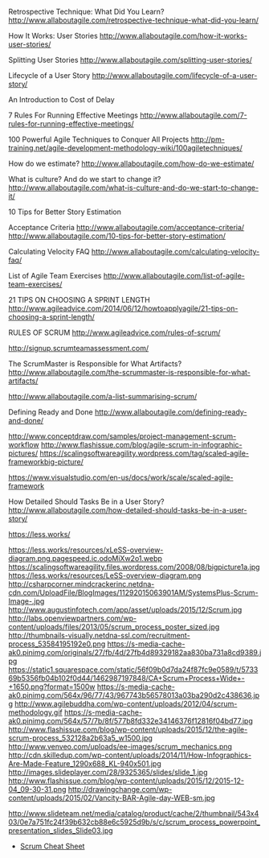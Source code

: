 
Retrospective Technique: What Did You Learn?
http://www.allaboutagile.com/retrospective-technique-what-did-you-learn/



How It Works: User Stories
http://www.allaboutagile.com/how-it-works-user-stories/

Splitting User Stories
http://www.allaboutagile.com/splitting-user-stories/



Lifecycle of a User Story
http://www.allaboutagile.com/lifecycle-of-a-user-story/


An Introduction to Cost of Delay

7 Rules For Running Effective Meetings
http://www.allaboutagile.com/7-rules-for-running-effective-meetings/


100 Powerful Agile Techniques to Conquer All Projects
http://pm-training.net/agile-development-methodology-wiki/100agiletechniques/

How do we estimate?
http://www.allaboutagile.com/how-do-we-estimate/

What is culture? And do we start to change it?
http://www.allaboutagile.com/what-is-culture-and-do-we-start-to-change-it/

10 Tips for Better Story Estimation



Acceptance Criteria
http://www.allaboutagile.com/acceptance-criteria/
http://www.allaboutagile.com/10-tips-for-better-story-estimation/

Calculating Velocity FAQ
http://www.allaboutagile.com/calculating-velocity-faq/


List of Agile Team Exercises
http://www.allaboutagile.com/list-of-agile-team-exercises/

21 TIPS ON CHOOSING A SPRINT LENGTH
http://www.agileadvice.com/2014/06/12/howtoapplyagile/21-tips-on-choosing-a-sprint-length/


RULES OF SCRUM
http://www.agileadvice.com/rules-of-scrum/


http://signup.scrumteamassessment.com/

The ScrumMaster is Responsible for What Artifacts?
http://www.allaboutagile.com/the-scrummaster-is-responsible-for-what-artifacts/

http://www.allaboutagile.com/a-list-summarising-scrum/


Defining Ready and Done
http://www.allaboutagile.com/defining-ready-and-done/


http://www.conceptdraw.com/samples/project-management-scrum-workflow
http://www.flashissue.com/blog/agile-scrum-in-infographic-pictures/
https://scalingsoftwareagility.wordpress.com/tag/scaled-agile-frameworkbig-picture/

https://www.visualstudio.com/en-us/docs/work/scale/scaled-agile-framework







How Detailed Should Tasks Be in a User Story?
http://www.allaboutagile.com/how-detailed-should-tasks-be-in-a-user-story/


https://less.works/

https://less.works/resources/xLeSS-overview-diagram.png.pagespeed.ic.odoMiXw2o1.webp
https://scalingsoftwareagility.files.wordpress.com/2008/08/bigpicture1a.jpg
https://less.works/resources/LeSS-overview-diagram.png
http://csharpcorner.mindcrackerinc.netdna-cdn.com/UploadFile/BlogImages/11292015063901AM/SystemsPlus-Scrum-Image-.jpg
http://www.augustinfotech.com/app/asset/uploads/2015/12/Scrum.jpg
http://labs.openviewpartners.com/wp-content/uploads/files/2013/05/scrum_process_poster_sized.jpg
http://thumbnails-visually.netdna-ssl.com/recruitment-process_53584195192e0.png
https://s-media-cache-ak0.pinimg.com/originals/27/fb/4d/27fb4d89329182aa830ba731a8cd9389.jpg
https://static1.squarespace.com/static/56f09b0d7da24f87fc9e0589/t/573369b5356fb04b102f0d44/1462987197848/CA+Scrum+Process+Wide+-+1650.png?format=1500w
https://s-media-cache-ak0.pinimg.com/564x/96/77/43/967743b56578013a03ba290d2c438636.jpg
http://www.agilebuddha.com/wp-content/uploads/2012/04/scrum-methodology.gif
https://s-media-cache-ak0.pinimg.com/564x/57/7b/8f/577b8fd332e34146376f12816f04bd77.jpg
http://www.flashissue.com/blog/wp-content/uploads/2015/12/the-agile-scrum-process_532128a2b63a5_w1500.jpg
http://www.venveo.com/uploads/ee-images/scrum_mechanics.png
http://cdn.skilledup.com/wp-content/uploads/2014/11/How-Infographics-Are-Made-Feature_1290x688_KL-940x501.jpg
http://images.slideplayer.com/28/9325365/slides/slide_1.jpg
http://www.flashissue.com/blog/wp-content/uploads/2015/12/2015-12-04_09-30-31.png
http://drawingchange.com/wp-content/uploads/2015/02/Vancity-BAR-Agile-day-WEB-sm.jpg



http://www.slideteam.net/media/catalog/product/cache/2/thumbnail/543x403/0e7a751fc24f39b632cb88e6c5925d9b/s/c/scrum_process_powerpoint_presentation_slides_Slide03.jpg



* [Scrum Cheat Sheet](http://complexitymaze.com/wp-content/uploads/Scrum-cheat-sheet.jpg)
